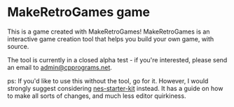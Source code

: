 # MakeRetroGames game

This is a game created with MakeRetroGames! MakeRetroGames is an interactive game creation tool that helps
you build your own game, with source. 

The tool is currently in a closed alpha test - if you're interested, please send an email
to admin@cpprograms.net. 

ps: If you'd like to use this without the tool, go for it. However, I would strongly 
suggest considering 
[nes-starter-kit](https://nes-starter-kit.nes.science/) instead. It has a
guide on how to make all sorts of changes, and much less editor quirkiness.